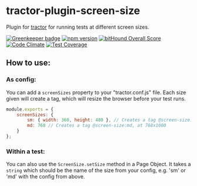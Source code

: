 # tractor-plugin-screen-size

Plugin for [tractor](http://github.com/TradeMe/tractor) for running tests at different screen sizes.

[![Greenkeeper badge](https://badges.greenkeeper.io/phenomnomnominal/tractor-plugin-screen-size.svg)](https://greenkeeper.io/)
[![npm version](https://img.shields.io/npm/v/tractor-plugin-screen-size.svg)](https://www.npmjs.com/package/tractor-plugin-screen-size)
[![bitHound Overall Score](https://www.bithound.io/github/phenomnomnominal/tractor-plugin-screen-size/badges/score.svg)](https://www.bithound.io/github/phenomnomnominal/tractor-plugin-screen-size)
[![Code Climate](https://codeclimate.com/github/phenomnomnominal/tractor-plugin-screen-size/badges/gpa.svg)](https://codeclimate.com/github/phenomnomnominal/tractor-plugin-screen-size)
[![Test Coverage](https://codeclimate.com/github/phenomnomnominal/tractor-plugin-screen-size/coverage.svg)](https://codeclimate.com/github/phenomnomnominal/tractor-plugin-screen-size/coverage)


## How to use:

### As config:

You can add a `screenSizes` property to your "tractor.conf.js" file. Each size given will create a tag, which will resize the browser before your test runs.

```javascript
module.exports = {
    screenSizes: {
        sm: { width: 360, height: 480 }, // Creates a tag @screen-size:sm, at 360x840
        md: 768 // Creates a tag @screen-size:md, at 768x1000
    }
};
```

### Within a test:

You can also use the `ScreenSize.setSize` method in a Page Object. It takes a `string` which should be the name of the size from your config, e.g. 'sm' or 'md' with the config from above.
